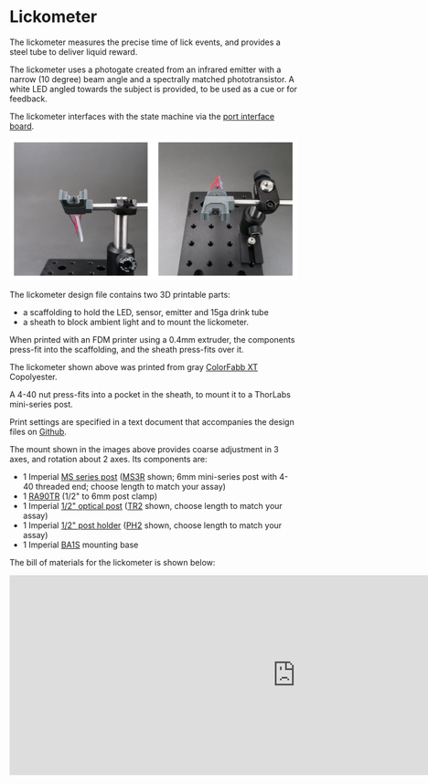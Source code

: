 # Lickometer
The lickometer measures the precise time of lick events, and provides a steel tube to deliver liquid reward.

The lickometer uses a photogate created from an infrared emitter with a narrow (10 degree) beam angle and a spectrally matched phototransistor. A white LED angled towards the subject is provided, to be used as a cue or for feedback.

The lickometer interfaces with the state machine via the [port interface board]().
<!-- todo: add link -->

![](../images/lickometer.png)

The lickometer design file contains two 3D printable parts:

- a scaffolding to hold the LED, sensor, emitter and 15ga drink tube
- a sheath to block ambient light and to mount the lickometer.

When printed with an FDM printer using a 0.4mm extruder, the components press-fit into the scaffolding, and the sheath press-fits over it.

The lickometer shown above was printed from gray [ColorFabb XT](http://www.google.com/url?q=http%3A%2F%2Fcolorfabb.com%2Fco-polyesters&sa=D&sntz=1&usg=AOvVaw2UoqZxa9RbpGsPYXS3IBZK) Copolyester.

A 4-40 nut press-fits into a pocket in the sheath, to mount it to a ThorLabs mini-series post.

Print settings are specified in a text document that accompanies the design files on [Github](https://www.google.com/url?q=https%3A%2F%2Fgithub.com%2Fsanworks%2FBpod-CAD%2Ftree%2Fmaster%2FPorts%2FLickometer&sa=D&sntz=1&usg=AOvVaw05HKXzALgOeBl51p9pBbpi).

The mount shown in the images above provides coarse adjustment in 3 axes, and rotation about 2 axes. Its components are:

- 1 Imperial [MS series post](https://www.google.com/url?q=https%3A%2F%2Fwww.thorlabs.com%2Fnewgrouppage9.cfm%3Fobjectgroup_id%3D1257&sa=D&sntz=1&usg=AOvVaw0CpQQOCeOCFk1I0pWra913) ([MS3R](https://www.google.com/url?q=https%3A%2F%2Fwww.thorlabs.com%2Fthorproduct.cfm%3Fpartnumber%3DMS3R&sa=D&sntz=1&usg=AOvVaw00wS6PkQeq5d5OJCS22wME) shown; 6mm mini-series post with 4-40 threaded end; choose length to match your assay)
- 1 [RA90TR](https://www.google.com/url?q=https%3A%2F%2Fwww.thorlabs.com%2Fnewgrouppage9.cfm%3Fobjectgroup_id%3D1985%26pn%3DRA90TR%239797&sa=D&sntz=1&usg=AOvVaw0aoKa_ufsTDJzeR5JDfcgL) (1/2" to 6mm post clamp)
- 1 Imperial [1/2" optical post](https://www.google.com/url?q=https%3A%2F%2Fwww.thorlabs.com%2Fnewgrouppage9.cfm%3Fobjectgroup_id%3D1266&sa=D&sntz=1&usg=AOvVaw13lLlYy7EtGKG8cU0-Tf1K) ([TR2](https://www.google.com/url?q=https%3A%2F%2Fwww.thorlabs.com%2Fthorproduct.cfm%3Fpartnumber%3DTR2&sa=D&sntz=1&usg=AOvVaw1h74UB1qRBsUSwposM3AQX) shown, choose length to match your assay)
- 1 Imperial [1/2" post holder](https://www.google.com/url?q=https%3A%2F%2Fwww.thorlabs.com%2Fnewgrouppage9.cfm%3Fobjectgroup_id%3D1268&sa=D&sntz=1&usg=AOvVaw3uTs4Zo3hXUnzEP5L34Ko2) ([PH2](https://www.google.com/url?q=https%3A%2F%2Fwww.thorlabs.com%2Fthorproduct.cfm%3Fpartnumber%3DPH2%23ad-image-0&sa=D&sntz=1&usg=AOvVaw3ExMzJjGmqHNHZZ7DIQ9Y9) shown, choose length to match your assay)
- 1 Imperial [BA1S](https://www.google.com/url?q=https%3A%2F%2Fwww.thorlabs.com%2Fthorproduct.cfm%3Fpartnumber%3DBA1S&sa=D&sntz=1&usg=AOvVaw3P-sOF5G4d-1pdRf8NfX_y) mounting base

The bill of materials for the lickometer is shown below:
<iframe width=1000 height=350 jsname="L5Fo6c" jscontroller="usmiIb" jsaction="rcuQ6b:WYd;" class="YMEQtf L6cTce-purZT L6cTce-pSzOP KfXz0b" sandbox="allow-scripts allow-popups allow-forms allow-same-origin allow-popups-to-escape-sandbox allow-downloads allow-modals" frameborder="0" aria-label="Spreadsheet, Lickometer BOM" allowfullscreen="" src="https://docs.google.com/spreadsheets/d/18Ho9eff9zoy9dI3QwjUVwABjPnf5bNUgEpQBKByetDY/htmlembed?authuser=0"></iframe>